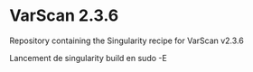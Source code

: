# VarScan 2.3.6


Repository containing the Singularity recipe for VarScan v2.3.6

Lancement de singularity build en sudo -E
